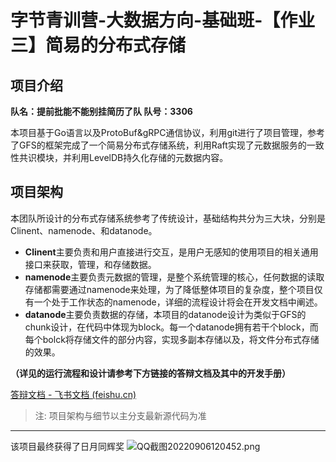 # 字节青训营-大数据方向-基础班-【作业三】简易的分布式存储

## 项目介绍

**队名：提前批能不能别挂简历了队  队号：3306**

本项目基于Go语言以及ProtoBuf&gRPC通信协议，利用git进行了项目管理，参考了GFS的框架完成了一个简易分布式存储系统，利用Raft实现了元数据服务的一致性共识模块，并利用LevelDB持久化存储的元数据内容。

## 项目架构

本团队所设计的分布式存储系统参考了传统设计，基础结构共分为三大块，分别是Clinent、namenode、和datanode。

- **Clinent**主要负责和用户直接进行交互，是用户无感知的使用项目的相关通用接口来获取，管理，和存储数据。
- **namenode**主要负责元数据的管理，是整个系统管理的核心，任何数据的读取存储都需要通过namenode来处理，为了降低整体项目的复杂度，整个项目仅有一个处于工作状态的namenode，详细的流程设计将会在开发文档中阐述。
- **datanode**主要负责数据的存储，本项目的datanode设计为类似于GFS的chunk设计，在代码中体现为block。每一个datanode拥有若干个block，而每个bolck将存储文件的部分内容，实现多副本存储以及，将文件分布式存储的效果。

**（详见的运行流程和设计请参考下方链接的答辩文档及其中的开发手册）**

[答辩文档 - 飞书文档 (feishu.cn)](https://bqn8fhqijw.feishu.cn/docx/doxcnAajUj9AdPhzgYUsRQd1Wnd)
> 注: 项目架构与细节以主分支最新源代码为准
---
该项目最终获得了日月同辉奖
![QQ截图20220906120452.png](http://tva1.sinaimg.cn/large/005Uj3w8ly1h5wr9wu2hyj30v7011q3n.jpg)
